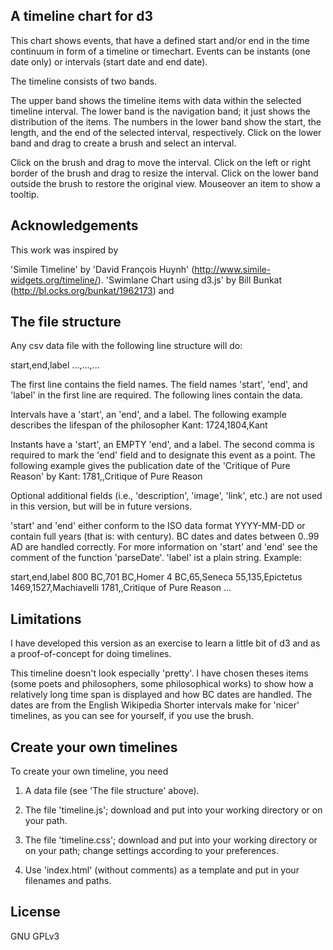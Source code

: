 A timeline chart for d3
-----------------------

This chart shows events, that have a defined start and/or end
in the time continuum in form of a timeline or timechart.
Events can be instants (one date only) or intervals (start date
and end date).

The timeline consists of two bands.

The upper band shows the timeline items with data within the selected timeline interval.
The lower band is the navigation band; it just shows the distribution of the items.
The numbers in the lower band show the start, the length, and the end of the selected interval, respectively.
Click on the lower band and drag to create a brush and select an interval.

Click on the brush and drag to move the interval.
Click on the left or right border of the brush and drag to resize the interval.
Click on the lower band outside the brush to restore the original view.
Mouseover an item to show a tooltip.


Acknowledgements
----------------

This work was inspired by

'Simile Timeline' by 'David François Huynh'
(http://www.simile-widgets.org/timeline/).
'Swimlane Chart using d3.js' by Bill Bunkat
(http://bl.ocks.org/bunkat/1962173) and


The file structure
------------------

Any csv data file with the following line structure will do:

start,end,label
...,...,...

The first line contains the field names.
The field names 'start', 'end', and 'label' in the first line are required.
The following lines contain the data.

Intervals have a 'start', an 'end', and a label.
The following example describes the lifespan of the philosopher Kant:
1724,1804,Kant

Instants have a 'start', an EMPTY 'end', and a label.
The second comma is required to mark the 'end' field
and to designate this event as a point. The following example
gives the publication date of the 'Critique of Pure Reason' by Kant:
1781,,Critique of Pure Reason

Optional additional fields (i.e., 'description', 'image', 'link', etc.)
are not used in this version, but will be in future versions.

'start' and 'end' either conform to the ISO data format YYYY-MM-DD
or contain full years (that is: with century).
BC dates and dates between 0..99 AD are handled correctly.
For more information on 'start' and 'end' see the
comment of the function 'parseDate'.
'label' ist a plain string. Example:

start,end,label
800 BC,701 BC,Homer
4 BC,65,Seneca
55,135,Epictetus
1469,1527,Machiavelli
1781,,Critique of Pure Reason
...


Limitations
-----------

I have developed this version as an exercise to learn a little bit of d3
and as a proof-of-concept for doing timelines.

This timeline doesn't look especially 'pretty'. I have chosen theses items
(some poets and philosophers, some philosophical works) to show how a relatively
long time span is displayed and how BC dates are handled.
The dates are from the English Wikipedia
Shorter intervals make for 'nicer' timelines, as you can see for yourself,
if you use the brush.


Create your own timelines
-------------------------

To create your own timeline, you need

1.  A data file (see 'The file structure' above).

2.  The file 'timeline.js'; download and put into your working directory
    or on your path.

3.  The file 'timeline.css'; download and put into your working directory
    or on your path; change settings according to your preferences.

4.  Use 'index.html' (without comments) as a template
    and put in your filenames and paths.
     

License
-------
GNU GPLv3

